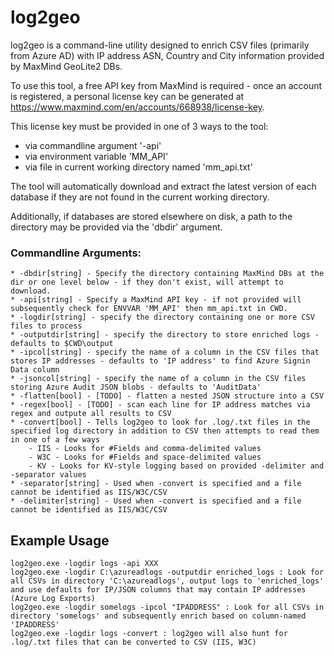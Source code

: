 # log2geo
 
log2geo is a command-line utility designed to enrich CSV files (primarily from Azure AD) with IP address ASN, Country and City information provided by MaxMind GeoLite2 DBs.

To use this tool, a free API key from MaxMind is required - once an account is registered, a personal license key can be generated at https://www.maxmind.com/en/accounts/668938/license-key.

This license key must be provided in one of 3 ways to the tool:
* via commandline argument '-api'
* via environment variable 'MM_API'
* via file in current working directory named 'mm_api.txt'

The tool will automatically download and extract the latest version of each database if they are not found in the current working directory.

Additionally, if databases are stored elsewhere on disk, a path to the directory may be provided via the 'dbdir' argument.

### Commandline Arguments:
```
* -dbdir[string] - Specify the directory containing MaxMind DBs at the dir or one level below - if they don't exist, will attempt to download.
* -api[string] - Specify a MaxMind API key - if not provided will subsequently check for ENVVAR 'MM_API' then mm_api.txt in CWD.
* -logdir[string] - specify the directory containing one or more CSV files to process
* -outputdir[string] - specify the directory to store enriched logs - defaults to $CWD\output
* -ipcol[string] - specify the name of a column in the CSV files that stores IP addresses - defaults to 'IP address' to find Azure Signin Data column
* -jsoncol[string] - specify the name of a column in the CSV files storing Azure Audit JSON blobs - defaults to 'AuditData'
* -flatten[bool] - [TODO] - flatten a nested JSON structure into a CSV
* -regex[bool] - [TODO] - scan each line for IP address matches via regex and outpute all results to CSV
* -convert[bool] - Tells log2geo to look for .log/.txt files in the specified log directory in addition to CSV then attempts to read them in one of a few ways
    - IIS - Looks for #Fields and comma-delimited values
    - W3C - Looks for #Fields and space-delimited values
    - KV - Looks for KV-style logging based on provided -delimiter and -separator values
* -separator[string] - Used when -convert is specified and a file cannot be identified as IIS/W3C/CSV
* -delimiter[string] - Used when -convert is specified and a file cannot be identified as IIS/W3C/CSV
```

## Example Usage
```
log2geo.exe -logdir logs -api XXX
log2geo.exe -logdir C:\azureadlogs -outputdir enriched_logs : Look for all CSVs in directory 'C:\azureadlogs', output logs to 'enriched_logs' and use defaults for IP/JSON columns that may contain IP addresses (Azure Log Exports)
log2geo.exe -logdir somelogs -ipcol "IPADDRESS" : Look for all CSVs in directory 'somelogs' and subsequently enrich based on column-named 'IPADDRESS'
log2geo.exe -logdir logs -convert : log2geo will also hunt for .log/.txt files that can be converted to CSV (IIS, W3C)
```